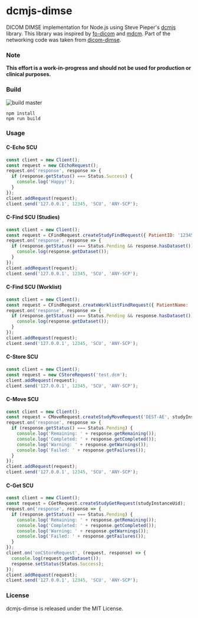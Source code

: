 # dcmjs-dimse
DICOM DIMSE implementation for Node.js using Steve Pieper's [dcmjs](https://github.com/dcmjs-org/dcmjs) library.
This library was inspired by [fo-dicom](https://github.com/fo-dicom/fo-dicom) and [mdcm](https://github.com/fo-dicom/mdcm).
Part of the networking code was taken from [dicom-dimse](https://github.com/OHIF/dicom-dimse).

### Note
**This effort is a work-in-progress and should not be used for production or clinical purposes.**

### Build
![build master](https://github.com/PantelisGeorgiadis/dcmjs-dimse/actions/workflows/build.yml/badge.svg?branch=master)

	npm install
	npm run build

### Usage

#### C-Echo SCU
```js
const client = new Client();
const request = new CEchoRequest();
request.on('response', response => {
  if (response.getStatus() === Status.Success) {
    console.log('Happy!');
  }
});
client.addRequest(request);
client.send('127.0.0.1', 12345, 'SCU', 'ANY-SCP');
```

#### C-Find SCU (Studies)
```js
const client = new Client();
const request = CFindRequest.createStudyFindRequest({ PatientID: '12345', PatientName: '*' });
request.on('response', response => {
  if (response.getStatus() === Status.Pending && response.hasDataset()) {
    console.log(response.getDataset());
  }
});
client.addRequest(request);
client.send('127.0.0.1', 12345, 'SCU', 'ANY-SCP');
```

#### C-Find SCU (Worklist)
```js
const client = new Client();
const request = CFindRequest.createWorklistFindRequest({ PatientName: '*' });
request.on('response', response => {
  if (response.getStatus() === Status.Pending && response.hasDataset()) {
    console.log(response.getDataset());
  }
});
client.addRequest(request);
client.send('127.0.0.1', 12345, 'SCU', 'ANY-SCP');
```

#### C-Store SCU
```js
const client = new Client();
const request = new CStoreRequest('test.dcm');
client.addRequest(request);
client.send('127.0.0.1', 12345, 'SCU', 'ANY-SCP');
```

#### C-Move SCU
```js
const client = new Client();
const request = CMoveRequest.createStudyMoveRequest('DEST-AE', studyInstanceUid);
request.on('response', response => {
  if (response.getStatus() === Status.Pending) {
    console.log('Remaining: ' + response.getRemaining());
    console.log('Completed: ' + response.getCompleted());
    console.log('Warning: ' + response.getWarnings());
    console.log('Failed: ' + response.getFailures());
  }
});
client.addRequest(request);
client.send('127.0.0.1', 12345, 'SCU', 'ANY-SCP');
```

#### C-Get SCU
```js
const client = new Client();
const request = CGetRequest.createStudyGetRequest(studyInstanceUid);
request.on('response', response => {
  if (response.getStatus() === Status.Pending) {
    console.log('Remaining: ' + response.getRemaining());
    console.log('Completed: ' + response.getCompleted());
    console.log('Warning: ' + response.getWarnings());
    console.log('Failed: ' + response.getFailures());
  }
});
client.on('onCStoreRequest', (request, response) => {
  console.log(request.getDataset());
  response.setStatus(Status.Success);
});
client.addRequest(request);
client.send('127.0.0.1', 12345, 'SCU', 'ANY-SCP');
```

### License
dcmjs-dimse is released under the MIT License.
